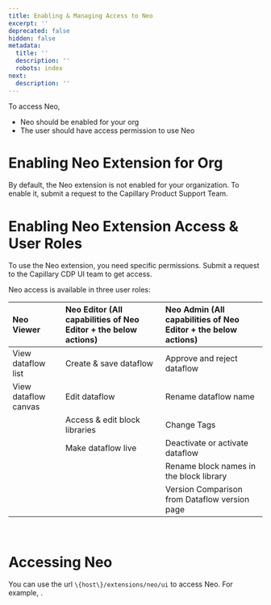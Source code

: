 ```yaml
---
title: Enabling & Managing Access to Neo
excerpt: ''
deprecated: false
hidden: false
metadata:
  title: ''
  description: ''
  robots: index
next:
  description: ''
---
```

To access Neo, 

- Neo should be enabled for your org
- The user should have access permission to use Neo

# Enabling Neo Extension for Org


By default, the Neo extension is not enabled for your organization. To enable it, submit a request to the Capillary Product Support Team.

# Enabling Neo Extension Access & User Roles


To use the Neo extension, you need specific permissions. Submit a request to the Capillary CDP UI team to get access.

Neo access is available in three user roles:

| Neo Viewer           | Neo Editor (All capabilities of Neo Editor + the below actions) | Neo Admin (All capabilities of Neo Editor + the below actions) |
| :------------------- | :-------------------------------------------------------------- | :------------------------------------------------------------- |
| View dataflow list   | Create & save dataflow                                          | Approve and reject dataflow                                    |
| View dataflow canvas | Edit dataflow                                                   | Rename dataflow name                                           |
|                      | Access & edit block libraries                                   | Change Tags                                                    |
|                      | Make dataflow live                                              | Deactivate or activate dataflow                                |
|                      |                                                                 | Rename block names in the block library                        |
|                      |                                                                 | Version Comparison from Dataflow version page                  |

<br  />

# Accessing Neo


You can use the url `\{host\}/extensions/neo/ui` to access Neo. For example, .